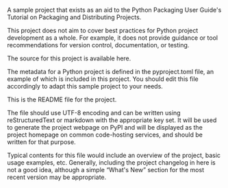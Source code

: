 A sample project that exists as an aid to the Python Packaging User Guide's Tutorial on Packaging and Distributing Projects.

This project does not aim to cover best practices for Python project development as a whole. For example, it does not provide guidance or tool recommendations for version control, documentation, or testing.

The source for this project is available here.

The metadata for a Python project is defined in the pyproject.toml file, an example of which is included in this project. You should edit this file accordingly to adapt this sample project to your needs.

This is the README file for the project.

The file should use UTF-8 encoding and can be written using reStructuredText or markdown with the appropriate key set. It will be used to generate the project webpage on PyPI and will be displayed as the project homepage on common code-hosting services, and should be written for that purpose.

Typical contents for this file would include an overview of the project, basic usage examples, etc. Generally, including the project changelog in here is not a good idea, although a simple “What's New” section for the most recent version may be appropriate.